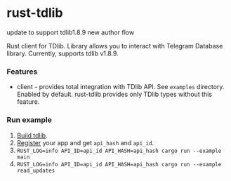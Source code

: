 # rust-tdlib

update to support tdlib1.8.9 new author flow


Rust client for TDlib.
Library allows you to interact with Telegram Database library.
Currently, supports tdlib v1.8.9.

### Features
* client - provides total integration with TDlib API. See `examples` directory. Enabled by default. rust-tdlib provides only TDlib types without this feature. 

### Run example
1. [Build tdlib](https://core.telegram.org/tdlib/docs/#building).
2. [Register](https://my.telegram.org) your app and get `api_hash` and `api_id`.
3. `RUST_LOG=info API_ID=api_id API_HASH=api_hash cargo run --example main`
4. `RUST_LOG=info API_ID=api_id API_HASH=api_hash cargo run --example read_updates`
